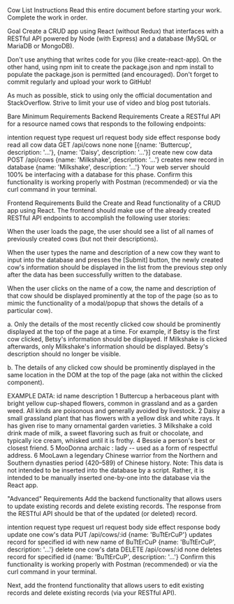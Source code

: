 Cow List
Instructions
Read this entire document before starting your work. Complete the work in order.

Goal
Create a CRUD app using React (without Redux) that interfaces with a RESTful API powered by Node (with Express) and a database (MySQL or MariaDB or MongoDB).

Don't use anything that writes code for you (like create-react-app). On the other hand, using npm init to create the package.json and npm install to populate the package.json is permitted (and encouraged). Don't forget to commit regularly and upload your work to GitHub!

As much as possible, stick to using only the official documentation and StackOverflow. Strive to limit your use of video and blog post tutorials.

Bare Minimum Requirements
Backend Requirements
Create a RESTful API for a resource named cows that responds to the following endpoints:

intention	request type	request url	request body	side effect	response body
read all cow data	GET	/api/cows	none	none	[{name: 'Buttercup', description: '...'}, {name: 'Daisy', description: '...'}]
create new cow data	POST	/api/cows	{name: 'Milkshake', description: '...'}	creates new record in database	{name: 'Milkshake', description: '...'}
Your web server should 100% be interfacing with a database for this phase. Confirm this functionality is working properly with Postman (recommended) or via the curl command in your terminal.

Frontend Requirements
Build the Create and Read functionality of a CRUD app using React. The frontend should make use of the already created RESTful API endpoints to accomplish the following user stories:

When the user loads the page, the user should see a list of all names of previously created cows (but not their descriptions).

When the user types the name and description of a new cow they want to input into the database and presses the [Submit] button, the newly created cow's information should be displayed in the list from the previous step only after the data has been successfully written to the database.

When the user clicks on the name of a cow, the name and description of that cow should be displayed prominently at the top of the page (so as to mimic the functionality of a modal/popup that shows the details of a particular cow).

a. Only the details of the most recently clicked cow should be prominently displayed at the top of the page at a time. For example, if Betsy is the first cow clicked, Betsy's information should be displayed. If Milkshake is clicked afterwards, only Milkshake's information should be displayed. Betsy's description should no longer be visible.

b. The details of any clicked cow should be prominently displayed in the same location in the DOM at the top of the page (aka not within the clicked component).

EXAMPLE DATA:
id	name	description
1	Buttercup	a herbaceous plant with bright yellow cup-shaped flowers, common in grassland and as a garden weed. All kinds are poisonous and generally avoided by livestock.
2	Daisy	a small grassland plant that has flowers with a yellow disk and white rays. It has given rise to many ornamental garden varieties.
3	Milkshake	a cold drink made of milk, a sweet flavoring such as fruit or chocolate, and typically ice cream, whisked until it is frothy.
4	Bessie	a person's best or closest friend.
5	MooDonna	archaic : lady -- used as a form of respectful address.
6	MooLawn	a legendary Chinese warrior from the Northern and Southern dynasties period (420–589) of Chinese history.
Note: This data is not intended to be inserted into the database by a script. Rather, it is intended to be manually inserted one-by-one into the database via the React app.

"Advanced" Requirements
Add the backend functionality that allows users to update existing records and delete existing records. The response from the RESTful API should be that of the updated (or deleted) record.

intention	request type	request url	request body	side effect	response body
update one cow's data	PUT	/api/cows/:id	{name: 'BuTtErCuP'}	updates record for specified id with new name of BuTtErCuP	{name: 'BuTtErCuP', description: '...'}
delete one cow's data	DELETE	/api/cows/:id	none	deletes record for specified id	{name: 'BuTtErCuP', description: '...'}
Confirm this functionality is working properly with Postman (recommended) or via the curl command in your terminal.

Next, add the frontend functionality that allows users to edit existing records and delete existing records (via your RESTful API).
